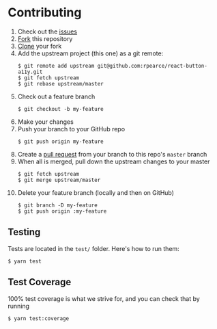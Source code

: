 # Contributing

1. Check out the [issues](https://github.com/rpearce/react-button-a11y/issues)
1. [Fork](https://guides.github.com/activities/forking/) this repository
1. [Clone](https://help.github.com/articles/cloning-a-repository/) your fork
1. Add the upstream project (this one) as a git remote:
    ```
    $ git remote add upstream git@github.com:rpearce/react-button-a11y.git
    $ git fetch upstream
    $ git rebase upstream/master
    ```
1. Check out a feature branch
    ```
    $ git checkout -b my-feature
    ```
1. Make your changes
1. Push your branch to your GitHub repo
    ```
    $ git push origin my-feature
    ```
1. Create a [pull request](https://help.github.com/articles/about-pull-requests/)
   from your branch to this repo's `master` branch
1. When all is merged, pull down the upstream changes to your master
    ```
    $ git fetch upstream
    $ git merge upstream/master
    ```
1. Delete your feature branch (locally and then on GitHub)
    ```
    $ git branch -D my-feature
    $ git push origin :my-feature
    ```

## Testing
Tests are located in the `test/` folder. Here's how to run them:

```
$ yarn test
```

## Test Coverage
100% test coverage is what we strive for, and you can check that by running

```
$ yarn test:coverage
```
